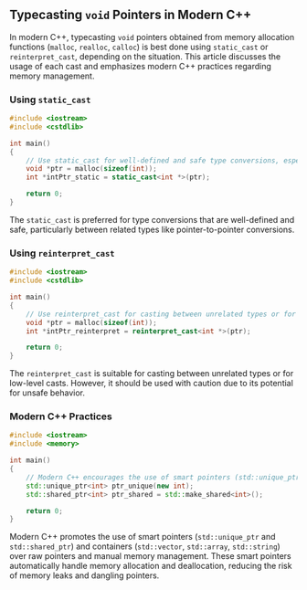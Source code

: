## Typecasting `void` Pointers in Modern C++

In modern C++, typecasting `void` pointers obtained from memory allocation functions (`malloc`, `realloc`, `calloc`) is best done using `static_cast` or `reinterpret_cast`, depending on the situation. This article discusses the usage of each cast and emphasizes modern C++ practices regarding memory management.

### Using `static_cast`

```cpp
#include <iostream>
#include <cstdlib>

int main()
{
    // Use static_cast for well-defined and safe type conversions, especially between related types.
    void *ptr = malloc(sizeof(int));
    int *intPtr_static = static_cast<int *>(ptr);

    return 0;
}
```

The `static_cast` is preferred for type conversions that are well-defined and safe, particularly between related types like pointer-to-pointer conversions.

### Using `reinterpret_cast`

```cpp
#include <iostream>
#include <cstdlib>

int main()
{
    // Use reinterpret_cast for casting between unrelated types or for low-level casts. Exercise caution as it bypasses type checking.
    void *ptr = malloc(sizeof(int));
    int *intPtr_reinterpret = reinterpret_cast<int *>(ptr);

    return 0;
}
```

The `reinterpret_cast` is suitable for casting between unrelated types or for low-level casts. However, it should be used with caution due to its potential for unsafe behavior.

### Modern C++ Practices

```cpp
#include <iostream>
#include <memory>

int main()
{
    // Modern C++ encourages the use of smart pointers (std::unique_ptr and std::shared_ptr) and containers (std::vector, std::array, std::string) over raw pointers and manual memory management whenever possible.
    std::unique_ptr<int> ptr_unique(new int);
    std::shared_ptr<int> ptr_shared = std::make_shared<int>();

    return 0;
}
```

Modern C++ promotes the use of smart pointers (`std::unique_ptr` and `std::shared_ptr`) and containers (`std::vector`, `std::array`, `std::string`) over raw pointers and manual memory management. These smart pointers automatically handle memory allocation and deallocation, reducing the risk of memory leaks and dangling pointers.
